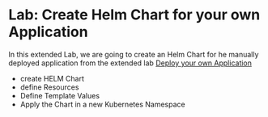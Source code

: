 # Lab: Create Helm Chart for your own Application

In this extended Lab, we are going to create an Helm Chart for he manually deployed application from the extended lab [Deploy your own Application](22_deploy_your_own_appication.md)

* create HELM Chart
* define Resources
* Define Template Values
* Apply the Chart in a new Kubernetes Namespace
